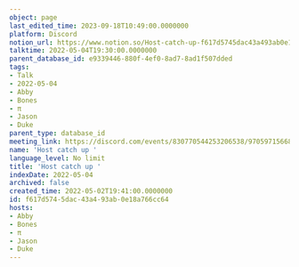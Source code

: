 ```yaml
---
object: page
last_edited_time: 2023-09-18T10:49:00.0000000
platform: Discord
notion_url: https://www.notion.so/Host-catch-up-f617d5745dac43a493ab0e18a766cc64
talktime: 2022-05-04T19:30:00.0000000
parent_database_id: e9339446-880f-4ef0-8ad7-8ad1f507dded
tags:
- Talk
- 2022-05-04
- Abby
- Bones
- π
- Jason
- Duke
parent_type: database_id
meeting_link: https://discord.com/events/830770544253206538/970597156681568276
name: 'Host catch up '
language_level: No limit
title: 'Host catch up '
indexDate: 2022-05-04
archived: false
created_time: 2022-05-02T19:41:00.0000000
id: f617d574-5dac-43a4-93ab-0e18a766cc64
hosts:
- Abby
- Bones
- π
- Jason
- Duke
---
```





